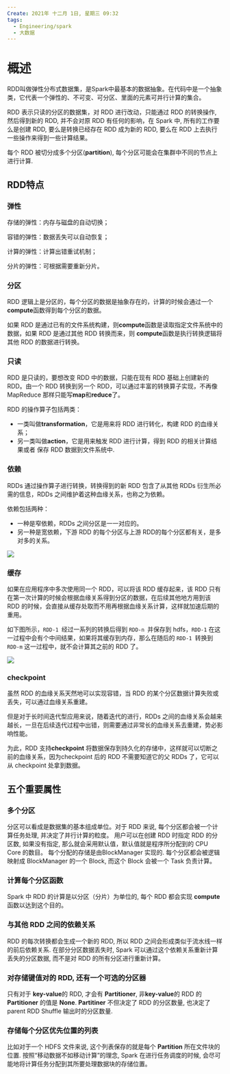 ```yaml
---
Create: 2021年 十二月 1日, 星期三 09:32
tags: 
  - Engineering/spark
  - 大数据
---
```


# 概述
RDD叫做弹性分布式数据集，是Spark中最基本的数据抽象。在代码中是一个抽象类，它代表一个弹性的、不可变、可分区、里面的元素可并行计算的集合。

RDD 表示只读的分区的数据集，对 RDD 进行改动，只能通过 RDD 的转换操作, 然后得到新的 RDD, 并不会对原 RDD 有任何的影响，在 Spark 中, 所有的工作要么是创建 RDD, 要么是转换已经存在 RDD 成为新的 RDD, 要么在 RDD 上去执行一些操作来得到一些计算结果。

每个 RDD 被切分成多个分区(**partition**), 每个分区可能会在集群中不同的节点上进行计算.

## RDD特点

### 弹性

存储的弹性：内存与磁盘的自动切换；

容错的弹性：数据丢失可以自动恢复；

计算的弹性：计算出错重试机制；

分片的弹性：可根据需要重新分片。



### 分区

RDD 逻辑上是分区的，每个分区的数据是抽象存在的，计算的时候会通过一个**compute**函数得到每个分区的数据。

如果 RDD 是通过已有的文件系统构建，则**compute**函数是读取指定文件系统中的数据，如果 RDD 是通过其他 RDD 转换而来，则 **compute**函数是执行转换逻辑将其他 RDD 的数据进行转换。



### 只读

RDD 是只读的，要想改变 RDD 中的数据，只能在现有 RDD 基础上创建新的 RDD。由一个 RDD 转换到另一个 RDD，可以通过丰富的转换算子实现，不再像 MapReduce 那样只能写**map**和**reduce**了。

RDD 的操作算子包括两类：

- 一类叫做**transformation**，它是用来将 RDD 进行转化，构建 RDD 的血缘关系；
-  另一类叫做**action**，它是用来触发 RDD 进行计算，得到 RDD 的相关计算结果或者 保存 RDD 数据到文件系统中.



### 依赖

RDDs 通过操作算子进行转换，转换得到的新 RDD 包含了从其他 RDDs 衍生所必需的信息，RDDs 之间维护着这种血缘关系，也称之为依赖。

依赖包括两种：

- 一种是窄依赖，RDDs 之间分区是一一对应的。
- 另一种是宽依赖，下游 RDD 的每个分区与上游 RDD的每个分区都有关，是多对多的关系。

![](https://images-1257755739.cos.ap-guangzhou.myqcloud.com/hexo/posts/spark-rdd-intro/image-20210919145522803.png)

### 缓存

如果在应用程序中多次使用同一个 RDD，可以将该 RDD 缓存起来，该 RDD 只有在第一次计算的时候会根据血缘关系得到分区的数据，在后续其他地方用到该 RDD 的时候，会直接从缓存处取而不用再根据血缘关系计算，这样就加速后期的重用。

如下图所示，`RDD-1 `经过一系列的转换后得到 `RDD-n `并保存到 hdfs，`RDD-1` 在这一过程中会有个中间结果，如果将其缓存到内存，那么在随后的 `RDD-1 `转换到 `RDD-m` 这一过程中，就不会计算其之前的 RDD 了。

![](https://images-1257755739.cos.ap-guangzhou.myqcloud.com/hexo/posts/spark-rdd-intro/image-20210919145632812.png)

### checkpoint

虽然 RDD 的血缘关系天然地可以实现容错，当 RDD 的某个分区数据计算失败或丢失，可以通过血缘关系重建。

但是对于长时间迭代型应用来说，随着迭代的进行，RDDs 之间的血缘关系会越来越长，一旦在后续迭代过程中出错，则需要通过非常长的血缘关系去重建，势必影响性能。

为此，RDD 支持**checkpoint** 将数据保存到持久化的存储中，这样就可以切断之前的血缘关系，因为checkpoint 后的 RDD 不需要知道它的父 RDDs 了，它可以从 checkpoint 处拿到数据。


## 五个重要属性
### 多个分区



分区可以看成是数据集的基本组成单位。对于 RDD 来说, 每个分区都会被一个计算任务处理, 并决定了并行计算的粒度。
用户可以在创建 RDD 时指定 RDD 的分区数, 如果没有指定, 那么就会采用默认值，默认值就是程序所分配到的 CPU Core 的数目。
每个分配的存储是由BlockManager 实现的. 每个分区都会被逻辑映射成 BlockManager 的一个 Block, 而这个 Block 会被一个 Task 负责计算。



### 计算每个分区函数

  Spark 中 RDD 的计算是以分区（分片）为单位的, 每个 RDD 都会实现 **compute** 函数以达到这个目的。



### 与其他 RDD 之间的依赖关系

 RDD 的每次转换都会生成一个新的 RDD, 所以 RDD 之间会形成类似于流水线一样的前后依赖关系. 在部分分区数据丢失时, Spark 可以通过这个依赖关系重新计算丢失的分区数据, 而不是对 RDD 的所有分区进行重新计算。

### 对存储键值对的 RDD, 还有一个可选的分区器

 只有对于 **key-value**的 RDD, 才会有 **Partitioner**, 非**key-value**的 RDD 的 **Partitioner** 的值是 **None**. **Partitiner** 不但决定了 RDD 的分区数量, 也决定了 parent RDD Shuffle 输出时的分区数量.



### 存储每个分区优先位置的列表

比如对于一个 HDFS 文件来说, 这个列表保存的就是每个 **Partition** 所在文件块的位置. 按照“移动数据不如移动计算”的理念, Spark 在进行任务调度的时候, 会尽可能地将计算任务分配到其所要处理数据块的存储位置。















